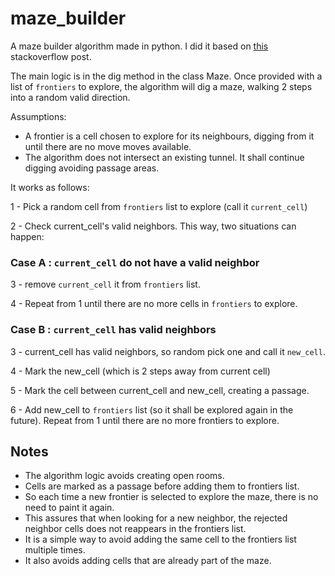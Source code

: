 # maze_builder

A maze builder algorithm made in python. I did it based on [this](https://stackoverflow.com/questions/29739751/implementing-a-randomly-generated-maze-using-prims-algorithm/29758926#29758926) stackoverflow post. 

The main logic is in the dig method in the class Maze. Once provided with a list of `frontiers` to explore, the algorithm will dig a maze, walking 2 steps into a random valid direction.

Assumptions:

- A frontier is a cell chosen to explore for its neighbours, digging from it until there are no move moves available.
- The algorithm does not intersect an existing tunnel. It shall continue digging avoiding passage areas.

It works as follows:

1 - Pick a random cell from `frontiers` list to explore (call it `current_cell`)

2 - Check current_cell's valid neighbors. This way, two situations can happen:
    
### Case A : `current_cell` do not have a valid neighbor

3 - remove `current_cell` it from `frontiers` list.

4 - Repeat from 1 until there are no more cells in `frontiers` to explore.

### Case B : `current_cell` has valid neighbors

3 - current_cell has valid neighbors, so random pick one and call it `new_cell`.

4 - Mark the new_cell (which is 2 steps away from current cell)

5 - Mark the cell between current_cell and new_cell, creating a passage.

6 - Add new_cell to `frontiers` list (so it shall be explored again in the future).
Repeat from 1 until there are no more frontiers to explore.

## Notes

- The algorithm logic avoids creating open rooms.  
- Cells are marked as a passage before adding them to frontiers list.
- So each time a new frontier is selected to explore the maze, there is no need to paint it again.
- This assures that when looking for a new neighbor, the rejected neighbor cells does not reappears in the frontiers list.
- It is a simple way to avoid adding the same cell to the frontiers list multiple times.
- It also avoids adding cells that are already part of the maze.


